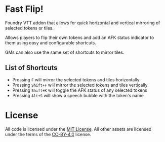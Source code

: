 # Fast Flip!
Foundry VTT addon that allows for quick horizontal and vertical mirroring of selected tokens or tiles.

Allows players to flip their own tokens and add an AFK status indicator to them using easy and configurable shortcuts.

GMs can also use the same set of shortcuts to mirror tiles.

## List of Shortcuts
* Pressing `F` will mirror the selected tokens and tiles horizontally
* Pressing `Shift+F` will mirror the selected tokens and tiles vertically
* Pressing `Shift+K` will toggle the AFK status of any selected tokens
* Pressing `Alt+S` will show a speech bubble with the token's name

# License
All code is licensed under the [MIT License](LICENSE). All other assets are licensed under the terms of the [CC-BY-4.0](CC-BY-4.0) license.